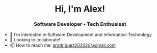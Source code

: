 <div align="center"><h1>Hi, I'm Alex! </h1>
  <h3>Software Developer • Tech Enthusiast</h3>
</div>


- 👀  I’m interested in Software Development and Information Technology
- 💞️  Looking to collaborate!
- 📫  How to reach me: arodriguez202020@gmail.com

<!---
alexrrodriguez/alexrrodriguez is a ✨ special ✨ repository because its `README.md` (this file) appears on your GitHub profile.
You can click the Preview link to take a look at your changes.
--->
